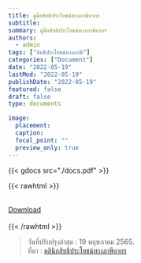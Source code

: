 ```yaml
---
title: คู่มือสิทธิประโยชน์ทางภาษีอากร
subtitle: 
summary: คู่มือสิทธิประโยชน์ทางภาษีอากร
authors:
  - admin
tags: ["สิทธิประโยชน์ทางภาษี"]
categories: ["Document"]
date: "2022-05-19"
lastMod: "2022-05-19"
publishDate: "2022-05-19"
featured: false
draft: false
type: documents

image:
  placement:
  caption:
  focal_point: ""
  preview_only: true
---
```



{{< gdocs src="./docs.pdf" >}}

{{< rawhtml >}}
<br>

<br>
<div class="article-tags">
<a class="badge badge-danger" href="./docs.pdf" target="_blank" id="download_files_new">Download</a> 
</div>
<br>
{{< /rawhtml >}}

> วันที่ปรับปรุงล่าสุด : 19 พฤษภาคม 2565.  
> ที่มา : [คลินิกสิทธิประโยชน์ทางภาษีอากร](http://tic.customs.go.th/data_files/d791a5fa01cb4989e75b1a3ac309148a.pdf)
